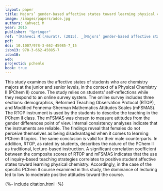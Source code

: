 ```yaml
---
layout: paper
title: Majors’ gender-based affective states toward learning physical chemistry
image: /images/papers/adce.jpg
authors: Kahveci M
year: 2015
publisher: "Springer"
ref: "[Kahveci M](/murat). (2015). _[Majors’ gender-based affective states toward learning physical chemistry](/yoc)_. In [M Kahveci](/murat) & [M Orgill](/marykay) (Eds.). [Affective dimensions in chemistry education](/yfg) (pp. 297–318). Berlin Heidelberg: Springer-Verlag."
pdf:
doi: 10.1007/978-3-662-45085-7_15
isbn13: 978-3-662-45085-7
isbn10:
web:
projectid: pchemlo
book: true 
---
```



This study examines the affective states of students who are chemistry majors at the junior and senior levels, in the context of a Physical Chemistry II (PChem II) course. The study relies on students’ self-reflections while they respond to an online survey system. The online survey includes three sections: demographics, Reformed Teaching Observation Protocol (RTOP), and Modified Fennema-Sherman Mathematics Attitudes Scales (mFSMAS). The RTOP instrument is used by the students to describe the teaching in the PChem II class. The mFSMAS was chosen to measure attitudes from the gender differences point of view. Internal consistency analyses indicate that the instruments are reliable. The findings reveal that females do not perceive themselves as being disadvantaged when it comes to learning PChem II topics. The same conclusion is valid for their male counterparts. In addition, RTOP, as rated by students, describes the nature of the PChem II as traditional, lecture-based instruction. A significant correlation coefficient between the composite scores of RTOP and mFSMAS indicates that the use of inquiry-based teaching strategies correlates to positive student affective states toward learning physical chemistry. Accordingly, in the case of the specific PChem II course examined in this study, the dominance of lecturing led to low to moderate positive attitudes toward the course.

{%- include citation.html -%}